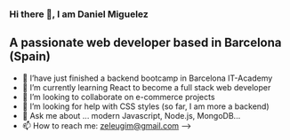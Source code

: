 ### Hi there 👋, I am Daniel Miguelez
## A passionate web developer based in Barcelona (Spain)

- 🔭 I’have just finished a backend bootcamp in Barcelona IT-Academy
- 🌱 I’m currently learning React to become a full stack web developer
- 👯 I’m looking to collaborate on e-commerce projects
- 🤔 I’m looking for help with CSS styles (so far, I am more a backend)
- 💬 Ask me about ... modern Javascript, Node.js, MongoDB...
- 📫 How to reach me: zeleugim@gmail.com
-->

